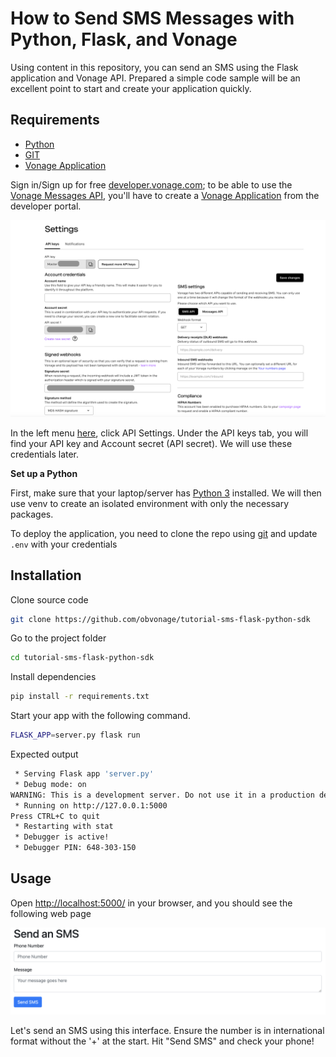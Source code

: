 # How to Send SMS Messages with Python, Flask, and Vonage

Using content in this repository, you can send an SMS using the Flask application and Vonage API. Prepared a simple code sample will be an excellent point to start and create your application quickly. 

## Requirements

* [Python](https://www.python.org/downloads/)
* [GIT](https://git-scm.com/downloads)
* [Vonage Application](https://developer.vonage.com/application/overview)

Sign in/Sign up for free [developer.vonage.com](https://developer.vonage.com/); to be able to use the [Vonage Messages API](https://developer.vonage.com/en/messages/overview), you'll have to create a [Vonage Application](https://developer.vonage.com/application/overview) from the developer portal.

![](settings.png)

In the left menu [here](https://dashboard.nexmo.com/), click API Settings. Under the API keys tab, you will find your API key and Account secret (API secret). We will use these credentials later.

**Set up a Python**

First, make sure that your laptop/server has [Python 3](https://www.python.org/downloads/) installed. We will then use venv to create an isolated environment with only the necessary packages.

To deploy the application, you need to clone the repo using [git](https://git-scm.com/downloads) and update `.env` with your credentials

## Installation

Clone source code
```bash
git clone https://github.com/obvonage/tutorial-sms-flask-python-sdk 
```

Go to the project folder
```bash
cd tutorial-sms-flask-python-sdk
```

Install dependencies 

```bash
pip install -r requirements.txt
```

Start your app with the following command.

```bash
FLASK_APP=server.py flask run
```
Expected output
```bash
 * Serving Flask app 'server.py'
 * Debug mode: on
WARNING: This is a development server. Do not use it in a production deployment. Use a production WSGI server instead.
 * Running on http://127.0.0.1:5000
Press CTRL+C to quit
 * Restarting with stat
 * Debugger is active!
 * Debugger PIN: 648-303-150

```
## Usage

Open [http://localhost:5000/](http://localhost:5000/) in your browser, and you should see the following web page

![](Flask-App-for-Sending-SMS-Using-Vonage-Python-SDK.png)

Let's send an SMS using this interface. Ensure the number is in international format without the '+' at the start. Hit "Send SMS" and check your phone!
